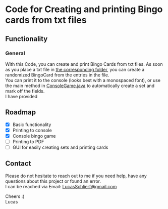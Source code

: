 # Code for Creating and printing Bingo cards from txt files

## Functionality

### General

With this Code, you can create and print Bingo Cards from txt files. As soon as you place a txt file in [the corresponding folder](https://github.com/LSchlierf/Bingo/tree/main/src/BingoParts/Sets), you can create a randomized BingoCard from the entries in the file.  
You can print it to the console (looks best with a monospaced font), or use the main method in [ConsoleGame.java](https://github.com/LSchlierf/Bingo/tree/main/src/ConsoleGame/ConsoleGame.java) to automatically create a set and mark off the fields.  
I have provided 

## Roadmap

- [x] Basic functionality
- [x] Printing to console
- [x] Console bingo game
- [ ] Printing to PDF 
- [ ] GUI for easily creating sets and printing cards

## Contact

Please do not hesitate to reach out to me if you need help, have any questions about this project or found an error.  
I can be reached via Email: [LucasSchlierf@gmail.com](mailto:LucasSchlierf@gmail.com)

Cheers :)  
Lucas

